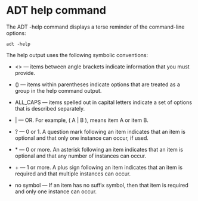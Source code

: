 # ADT help command

The ADT -help command displays a terse reminder of the command-line options:

    adt -help

The help output uses the following symbolic conventions:

- \<\> — items between angle brackets indicate information that you must
  provide.

- () — items within parentheses indicate options that are treated as a group in
  the help command output.

- ALL_CAPS — items spelled out in capital letters indicate a set of options that
  is described separately.

- \| — OR. For example, ( A \| B ), means item A or item B.

- ? — 0 or 1. A question mark following an item indicates that an item is
  optional and that only one instance can occur, if used.

- \* — 0 or more. An asterisk following an item indicates that an item is
  optional and that any number of instances can occur.

- \+ — 1 or more. A plus sign following an item indicates that an item is
  required and that multiple instances can occur.

- no symbol — If an item has no suffix symbol, then that item is required and
  only one instance can occur.

